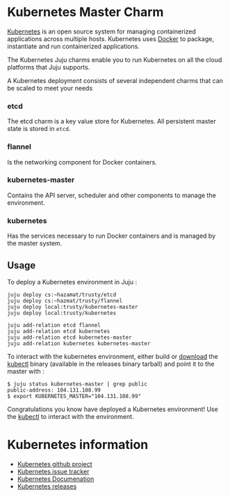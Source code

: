 Kubernetes Master Charm
=======================

[Kubernetes](https://github.com/googlecloudplatform/kubernetes) is an open
source  system for managing containerized applications across multiple hosts.
Kubernetes uses [Docker](http://www.docker.io/) to package, instantiate and run
containerized applications.  

The Kubernetes Juju charms enable you to run Kubernetes on all the cloud
platforms that Juju supports.

A Kubernetes deployment consists of several independent charms that can be
scaled to meet your needs

### etcd
The etcd charm is a key value store for Kubernetes.  All persistent master state
is stored in `etcd`.

### flannel
Is the networking component for Docker containers.

### kubernetes-master
Contains the API server, scheduler and other components to manage the
environment.

### kubernetes
Has the services necessary to run Docker containers and is managed by the master
system.

Usage
-----

To deploy a Kubernetes environment in Juju :


    juju deploy cs:~hazamat/trusty/etcd
    juju deploy cs:~hazmat/trusty/flannel
    juju deploy local:trusty/kubernetes-master
    juju deploy local:trusty/kubernetes

    juju add-relation etcd flannel
    juju add-relation etcd kubernetes
    juju add-relation etcd kubernetes-master
    juju add-relation kubernetes kubernetes-master


To interact with the kubernetes environment, either build or
[download](https://github.com/GoogleCloudPlatform/kubernetes/releases) the
[kubectl](https://github.com/GoogleCloudPlatform/kubernetes/blob/master/docs/kubectl.md)
binary (available in the releases binary tarball) and point it to the master with :


    $ juju status kubernetes-master | grep public
    public-address: 104.131.108.99
    $ export KUBERNETES_MASTER="104.131.108.99"


Congratulations you know have deployed a Kubernetes environment! Use the
[kubectl](https://github.com/GoogleCloudPlatform/kubernetes/blob/master/docs/kubectl.md) to interact with the environment.

# Kubernetes information

- [Kubernetes github project](https://github.com/GoogleCloudPlatform/kubernetes)
- [Kubernetes issue tracker](https://github.com/GoogleCloudPlatform/kubernetes/issues)
- [Kubernetes Documenation](https://github.com/GoogleCloudPlatform/kubernetes/tree/master/docs)
- [Kubernetes releases](https://github.com/GoogleCloudPlatform/kubernetes/releases)
